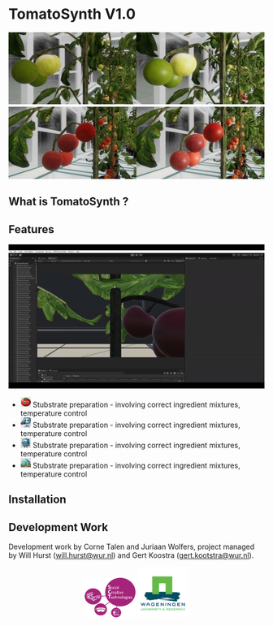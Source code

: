# TomatoSynth V1.0
![TomatoSynth Visual Example](https://github.com/SCT-lab/TomatoSynth/blob/main/Images/greenhouse3.jpg)


## What is TomatoSynth ?

## Features

![TomatoSynth Visual Example](https://github.com/SCT-lab/TomatoSynth/blob/main/Images/TS.gif)

* <img src="https://github.com/SCT-lab/TomatoSynth/blob/main/Images/TC.png" width="20"> Stubstrate preparation - involving correct ingredient mixtures, temperature control
* <img src="https://github.com/SCT-lab/TomatoSynth/blob/main/Images/VC.png" width="20"> Stubstrate preparation - involving correct ingredient mixtures, temperature control
* <img src="https://github.com/SCT-lab/TomatoSynth/blob/main/Images/ML.png" width="20"> Stubstrate preparation - involving correct ingredient mixtures, temperature control
* <img src="https://github.com/SCT-lab/TomatoSynth/blob/main/Images/GC.png" width="20"> Stubstrate preparation - involving correct ingredient mixtures, temperature control

## Installation



## Development Work
Development work by Corne Talen and Juriaan Wolfers, project managed by Will Hurst (will.hurst@wur.nl) and Gert Koostra (gert.kootstra@wur.nl).

<p align="center">
  <a href="https://www.linkedin.com/company/sct-lab"><img src="https://github.com/SCT-lab/DigiFungi/blob/main/images/SCT-WUR.png" alt="SCT Lab" width="100"></a>
  <a href="https://www.wur.nl/en.htm"><img src="https://github.com/SCT-lab/DigiFungi/blob/main/images/Wur-logo.png" alt="WUR" width="100"></a>
</p>
